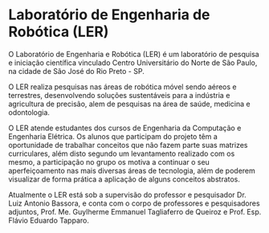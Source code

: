# Laboratório de Engenharia de Robótica (LER)

O Laboratório de Engenharia e Robótica (LER) é um laboratório de pesquisa e iniciação científica vinculado Centro Universitário do Norte de São Paulo, na cidade de São José do Rio Preto - SP.

O LER realiza pesquisas nas áreas de robótica móvel sendo aéreos e terrestres, desenvolvendo soluções sustentáveis para a indústria e agricultura de precisão, alem de pesquisas na área de saúde, medicina e odontologia.

O LER atende estudantes dos cursos de Engenharia da Computação e Engenharia Elétrica. Os alunos que participam do projeto têm a oportunidade de trabalhar conceitos que não fazem parte suas matrizes curriculares, além disto segundo um levantamento realizado com os mesmo, a participação no grupo os motiva a continuar o seu aperfeiçoamento nas mais diversas áreas de tecnologia, além de poderem visualizar de forma prática a aplicação de alguns conceitos abstratos.

Atualmente o LER está sob a supervisão do professor e pesquisador Dr. Luiz Antonio Bassora, e conta com o corpo de professores e pesquisadores adjuntos, Prof. Me. Guylherme Emmanuel Tagliaferro de Queiroz e Prof. Esp. Flávio Eduardo Tapparo.
